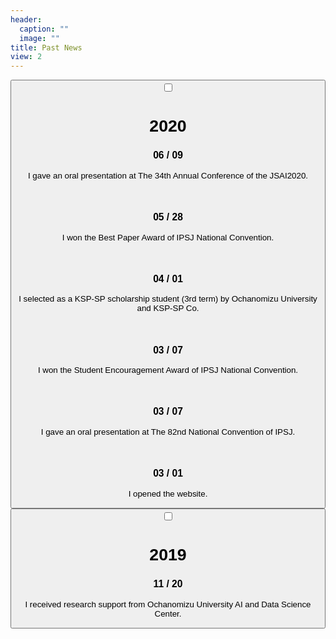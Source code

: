 ```yaml
---
header:
  caption: ""
  image: ""
title: Past News
view: 2
---
```

<div class="card" id="news2020">
<button class="btn btn-link" type="button">
<input id="acd-check1" class="acd-check" type="checkbox">
<label class="acd-label" for="acd-check1">
<h1>2020</h1>
</label>
<div class="acd-content">
<h3>06 / 09</h3>
<p>I gave an oral presentation at The 34th Annual Conference of the JSAI2020.</p>
<br>
<h3>05 / 28</h3>
<p>I won the Best Paper Award of IPSJ National Convention.</p>
<br>
<h3>04 / 01</h3>
<p>I selected as a KSP-SP scholarship student (3rd term) by Ochanomizu University and KSP-SP Co.</p>
<br>
<h3>03 / 07</h3>
<p>I won the Student Encouragement Award of IPSJ National Convention.</p>
<br>
<h3>03 / 07</h3>
<p>I gave an oral presentation at The 82nd National Convention of IPSJ.</p>
<br>
<h3>03 / 01</h3>
<p>I opened the website.</p>
</button>
</div>

<div class="card" id="news2019">
<button class="btn btn-link" type="button">
<input id="acd-check2" class="acd-check" type="checkbox">
<label class="acd-label" for="acd-check2">
<h1>2019</h1>
</label>
<div class="acd-content">
<h3>11 / 20</h3>
<p>I received research support from Ochanomizu University AI and Data Science Center.</p>
</button>
</div>
</div>



